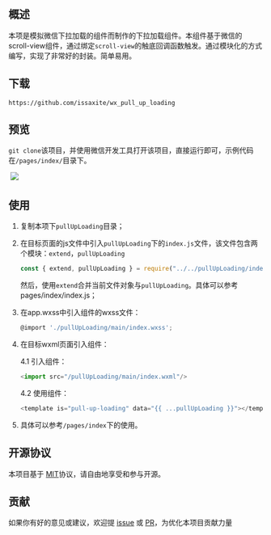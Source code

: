## 概述

本项是模拟微信下拉加载的组件而制作的下拉加载组件。本组件基于微信的scroll-view组件，通过绑定`scroll-view`的触底回调函数触发。通过模块化的方式编写，实现了非常好的封装。简单易用。



## 下载

`https://github.com/issaxite/wx_pull_up_loading`



## 预览

`git clone`该项目，并使用微信开发工具打开该项目，直接运行即可，示例代码在`/pages/index/`目录下。

<p align="center">

​	<img src="./pages/asset/image/pull_up_loading.gif">

</p>



## 使用

1. 复制本项下`pullUpLoading`目录；

2. 在目标页面的js文件中引入`pullUpLoading`下的`index.js`文件，该文件包含两个模块：`extend`，`pullUpLoading`

   ```js
   const { extend, pullUpLoading } = require("../../pullUpLoading/index.js");
   ```

   然后，使用`extend`合并当前文件对象与`pullUpLoading`。具体可以参考pages/index/index.js；

3. 在app.wxss中引入组件的wxss文件：

   ```js
   @import './pullUpLoading/main/index.wxss';
   ```

4. 在目标wxml页面引入组件：

   4.1 引入组件：

   ```js
   <import src="/pullUpLoading/main/index.wxml"/>
   ```

   4.2 使用组件：

   ```js
   <template is="pull-up-loading" data="{{ ...pullUpLoading }}"></template> 
   ```

5. 具体可以参考`/pages/index`下的使用。



## 开源协议
本项目基于 [MIT](https://zh.wikipedia.org/wiki/MIT%E8%A8%B1%E5%8F%AF%E8%AD%89)协议，请自由地享受和参与开源。

## 贡献

如果你有好的意见或建议，欢迎提 [issue] 或 [PR]，为优化本项目贡献力量

[issue]: https://github.com/issaxite/wx_pull_up_loading/issues/new
[PR]: https://github.com/issaxite/wx_pull_up_loading/compare
[MIT]: http://opensource.org/licenses/MIT
[小程序简易教程]: https://mp.weixin.qq.com/debug/wxadoc/dev/
[小程序框架介绍]: https://mp.weixin.qq.com/debug/wxadoc/dev/framework/MINA.html
